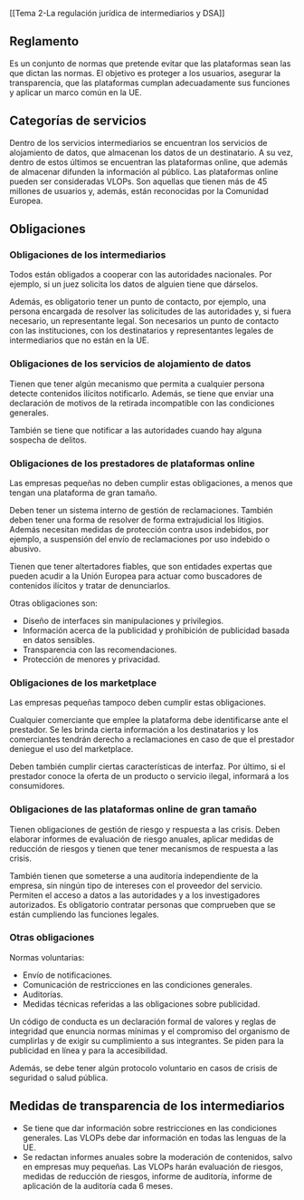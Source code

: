 [[Tema 2-La regulación jurídica de intermediarios y DSA]]

## Reglamento
Es un conjunto de normas que pretende evitar que las plataformas sean las que dictan las normas. El objetivo es proteger a los usuarios, asegurar la transparencia, que las plataformas cumplan adecuadamente sus funciones y aplicar un marco común en la UE.

## Categorías de servicios
Dentro de los servicios intermediarios se encuentran los servicios de alojamiento de datos, que almacenan los datos de un destinatario. A su vez, dentro de estos últimos se encuentran las plataformas online, que además de almacenar difunden la información al público. Las plataformas online pueden ser consideradas VLOPs. Son aquellas que tienen más de 45 millones de usuarios y, además, están reconocidas por la Comunidad Europea.

## Obligaciones
### Obligaciones de los intermediarios
Todos están obligados a cooperar con las autoridades nacionales. Por ejemplo, si un juez solicita los datos de alguien tiene que dárselos. 

Además, es obligatorio tener un punto de contacto, por ejemplo, una persona encargada de resolver las solicitudes de las autoridades y, si fuera necesario, un representante legal. Son necesarios un punto de contacto con las instituciones, con los destinatarios y representantes legales de intermediarios que no están en la UE.

### Obligaciones de los servicios de alojamiento de datos
Tienen que tener algún mecanismo que permita a cualquier persona detecte contenidos ilícitos notificarlo. Además, se tiene que enviar una declaración de motivos de la retirada incompatible con las condiciones generales.

También se tiene que notificar a las autoridades cuando hay alguna sospecha de delitos. 

### Obligaciones de los prestadores de plataformas online
Las empresas pequeñas no deben cumplir estas obligaciones, a menos que tengan una plataforma de gran tamaño.

Deben tener un sistema interno de gestión de reclamaciones. También deben tener una forma de resolver de forma extrajudicial los litigios. Además necesitan medidas de protección contra usos indebidos, por ejemplo, a suspensión del envío de reclamaciones por uso indebido o abusivo.

Tienen que tener altertadores fiables, que son entidades expertas que pueden acudir a la Unión Europea para actuar como buscadores de contenidos ilícitos y tratar de denunciarlos. 

Otras obligaciones son:
+ Diseño de interfaces sin manipulaciones y privilegios.
+ Información acerca de la publicidad y prohibición de publicidad basada en datos sensibles.
+ Transparencia con las recomendaciones.
+ Protección de menores y privacidad.

### Obligaciones de los marketplace
Las empresas pequeñas tampoco deben cumplir estas obligaciones.

Cualquier comerciante que emplee la plataforma debe identificarse ante el prestador. Se les brinda cierta información a los destinatarios y los comerciantes tendrán derecho a reclamaciones en caso de que el prestador deniegue el uso del marketplace.

Deben también cumplir ciertas características de interfaz. Por último, si el prestador conoce la oferta de un producto o servicio ilegal, informará a los consumidores.

### Obligaciones de las plataformas online de gran tamaño
Tienen obligaciones de gestión de riesgo y respuesta a las crisis. Deben elaborar informes de evaluación de riesgo anuales, aplicar medidas de reducción de riesgos y tienen que tener mecanismos de respuesta a las crisis.

También tienen que someterse a una auditoría independiente de la empresa, sin ningún tipo de intereses con el proveedor del servicio. Permiten el acceso a datos a las autoridades y a los investigadores autorizados. Es obligatorio contratar personas que comprueben que se están cumpliendo las funciones legales.

### Otras obligaciones
Normas voluntarias:
+ Envío de notificaciones.
+ Comunicación de restricciones en las condiciones generales.
+ Auditorías.
+ Medidas técnicas referidas a las obligaciones sobre publicidad.

Un código de conducta es un declaración formal de valores y reglas de integridad que enuncia normas mínimas y el compromiso del organismo de cumplirlas y de exigir su cumplimiento a sus integrantes. Se piden para la publicidad en línea y para la accesibilidad.

Además, se debe tener algún protocolo voluntario en casos de crisis de seguridad o salud pública. 

## Medidas de transparencia de los intermediarios
+ Se tiene que dar información sobre restricciones en las condiciones generales. Las VLOPs debe dar información en todas las lenguas de la UE.
+ Se redactan informes anuales sobre la moderación de contenidos, salvo en empresas muy pequeñas. Las VLOPs harán evaluación de riesgos, medidas de reducción de riesgos, informe de auditoría, informe de aplicación de la auditoría cada 6 meses.